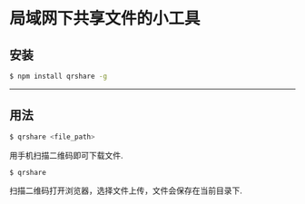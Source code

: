 # 局域网下共享文件的小工具

## 安装

```bash
$ npm install qrshare -g
```
---
## 用法

```bash
$ qrshare <file_path>
```
用手机扫描二维码即可下载文件.
```bash
$ qrshare
```
扫描二维码打开浏览器，选择文件上传，文件会保存在当前目录下.
